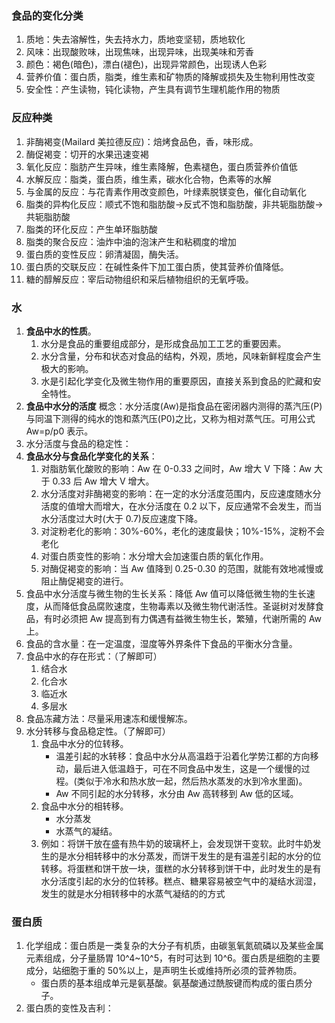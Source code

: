 ### **食品的变化分类**

1. 质地：失去溶解性，失去持水力，质地变坚韧，质地软化
2. 风味：出现酸败味，出现焦味，出现异味，出现美味和芳香
3. 颜色：褐色(暗色)，漂白(褪色)，出现异常颜色，出现诱人色彩
4. 营养价值：蛋白质，脂类，维生素和矿物质的降解或损失及生物利用性改变
5. 安全性：产生读物，钝化读物，产生具有调节生理机能作用的物质

### **反应种类**

1. 非酶褐变(Mailard 美拉德反应)：焙烤食品色，香，味形成。
2. 酶促褐变：切开的水果迅速变褐
3. 氧化反应：脂肪产生异味，维生素降解，色素褪色，蛋白质营养价值低
4. 水解反应：脂类，蛋白质，维生素，碳水化合物，色素等的水解
5. 与金属的反应：与花青素作用改变颜色，叶绿素脱镁变色，催化自动氧化
6. 脂类的异构化反应：顺式不饱和脂肪酸->反式不饱和脂肪酸，非共轭脂肪酸->共轭脂肪酸
7. 脂类的环化反应：产生单环脂肪酸
8. 脂类的聚合反应：油炸中油的泡沫产生和粘稠度的增加
9. 蛋白质的变性反应：卵清凝固，酶失活。
10. 蛋白质的交联反应：在碱性条件下加工蛋白质，使其营养价值降低。
11. 糖的醇解反应：宰后动物组织和采后植物组织的无氧呼吸。

### 水

1. **食品中水的性质**。
   1. 水分是食品的重要组成部分，是形成食品加工工艺的重要因素。
   2. 水分含量，分布和状态对食品的结构，外观，质地，风味新鲜程度会产生极大的影响。
   3. 水是引起化学变化及微生物作用的重要原因，直接关系到食品的贮藏和安全特性。
2. **食品中水分的活度**
   概念：水分活度(Aw)是指食品在密闭器内测得的蒸汽压(P)与同温下测得的纯水的饱和蒸汽压(P0)之比，又称为相对蒸气压。可用公式 Aw=p/p0 表示。
3. 水分活度与食品的稳定性：
4. **食品水分与食品化学变化的关系**：
   1. 对脂肪氧化酸败的影响：Aw 在 0-0.33 之间时，Aw 增大 V 下降：Aw 大于 0.33 后 Aw 增大 V 增大。
   2. 水分活度对非酶褐变的影响：在一定的水分活度范围内，反应速度随水分活度的值增大而增大，在水分活度在 0.2 以下，反应通常不会发生，而当水分活度过大时(大于 0.7)反应速度下降。
   3. 对淀粉老化的影响：30%-60%，老化的速度最快；10%-15%，淀粉不会老化
   4. 对蛋白质变性的影响：水分增大会加速蛋白质的氧化作用。
   5. 对酶促褐变的影响：当 Aw 值降到 0.25-0.30 的范围，就能有效地减慢或阻止酶促褐变的进行。
5. 食品中水分活度与微生物的生长关系：降低 Aw 值可以降低微生物的生长速度，从而降低食品腐败速度，生物毒素以及微生物代谢活性。圣诞树对发酵食品，有时必须把 Aw 提高到有力偶遇有益微生物生长，繁殖，代谢所需的 Aw 上。
6. 食品的含水量：在一定温度，湿度等外界条件下食品的平衡水分含量。
7. 食品中水的存在形式：（了解即可）
   1. 结合水
   2. 化合水
   3. 临近水
   4. 多层水
8. 食品冻藏方法：尽量采用速冻和缓慢解冻。
9. 水分转移与食品稳定性。（了解即可）
   1. 食品中水分的位转移。
      - 温差引起的水转移：食品中水分从高温趋于沿着化学势江都的方向移动，最后进入低温趋于，可在不同食品中发生，这是一个缓慢的过程。(类似于冷水和热水放一起，然后热水蒸发的水到冷水里面)。
      - Aw 不同引起的水分转移，水分由 Aw 高转移到 Aw 低的区域。
   2. 食品中水分的相转移。
      - 水分蒸发
      - 水蒸气的凝结。
   3. 例如：将饼干放在盛有热牛奶的玻璃杯上，会发现饼干变软。此时牛奶发生的是水分相转移中的水分蒸发，而饼干发生的是有温差引起的水分的位转移。将蛋糕和饼干放一块，蛋糕的水分转移到饼干中，此时发生的是有水分活度引起的水分的位转移。糕点、糖果容易被空气中的凝结水润湿，发生的就是水分相转移中的水蒸气凝结的的方式

### 蛋白质

1. 化学组成：蛋白质是一类复杂的大分子有机质，由碳氢氧氮硫磷以及某些金属元素组成，分子量肠胃 10^4~10^5，有时可达到 10^6。蛋白质是细胞的主要成分，站细胞于重的 50%以上，是声明生长或维持所必须的营养物质。
   - 蛋白质的基本组成单元是氨基酸。氨基酸通过酰胺键而构成的蛋白质分子。
2. 蛋白质的变性及吉利：
